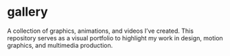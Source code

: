 # gallery
A collection of graphics, animations, and videos I’ve created. This repository serves as a visual portfolio to highlight my work in design, motion graphics, and multimedia production.
